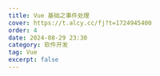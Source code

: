 ```yaml
---
title: Vue 基础之事件处理
cover: https://t.alcy.cc/fj?t=1724945400
order: 4
date: 2024-08-29 23:30
category: 软件开发
tag: Vue
excerpt: false
---
```

